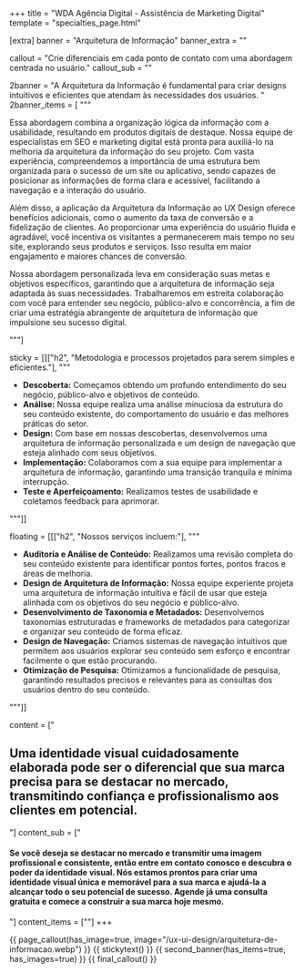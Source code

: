 +++
title = "WDA Agência Digital - Assistência de Marketing Digital"
template = "specialties_page.html"

[extra]
banner = "Arquitetura de Informação"
banner_extra = ""

callout = "Crie diferenciais em cada ponto de contato com uma abordagem centrada no usuário."
callout_sub = ""

2banner = "A Arquitetura da Informação é fundamental para criar designs intuitivos e eficientes que atendam às necessidades dos usuários. "
2banner_items = [
  """
  <div class="item bigger">
    <p>Essa abordagem combina a organização lógica da informação com a usabilidade, resultando em produtos digitais de destaque. Nossa equipe de especialistas em SEO e marketing digital está pronta para auxiliá-lo na melhoria da arquitetura da informação do seu projeto. Com vasta experiência, compreendemos a importância de uma estrutura bem organizada para o sucesso de um site ou aplicativo, sendo capazes de posicionar as informações de forma clara e acessível, facilitando a navegação e a interação do usuário.</p>
  </div>
  <div class="item bigger">
    <p>Além disso, a aplicação da Arquitetura da Informação ao UX Design oferece benefícios adicionais, como o aumento da taxa de conversão e a fidelização de clientes. Ao proporcionar uma experiência do usuário fluida e agradável, você incentiva os visitantes a permanecerem mais tempo no seu site, explorando seus produtos e serviços. Isso resulta em maior engajamento e maiores chances de conversão.</p>
    <p>Nossa abordagem personalizada leva em consideração suas metas e objetivos específicos, garantindo que a arquitetura de informação seja adaptada às suas necessidades. Trabalharemos em estreita colaboração com você para entender seu negócio, público-alvo e concorrência, a fim de criar uma estratégia abrangente de arquitetura de informação que impulsione seu sucesso digital.</p>
  </div>
"""]


sticky = [[["h2", "Metodologia e processos projetados para serem simples e eficientes."],
""" 
  <ul>
    <li><strong>Descoberta:</strong> Começamos obtendo um profundo entendimento do seu negócio, público-alvo e objetivos de conteúdo.</li>
    <li><strong>Análise:</strong> Nossa equipe realiza uma análise minuciosa da estrutura do seu conteúdo existente, do comportamento do usuário e das melhores práticas do setor.</li>
    <li><strong>Design:</strong> Com base em nossas descobertas, desenvolvemos uma arquitetura de informação personalizada e um design de navegação que esteja alinhado com seus objetivos.</li>
    <li><strong>Implementação:</strong> Colaboramos com a sua equipe para implementar a arquitetura de informação, garantindo uma transição tranquila e mínima interrupção.</li>
    <li><strong>Teste e Aperfeiçoamento:</strong> Realizamos testes de usabilidade e coletamos feedback para aprimorar.</li>
  </ul>
"""]]


floating = [[["h2", "Nossos serviços incluem:"],
""" 
  <ul>
    <li><strong>Auditoria e Análise de Conteúdo:</strong> Realizamos uma revisão completa do seu conteúdo existente para identificar pontos fortes, pontos fracos e áreas de melhoria.</li>
    <li><strong>Design de Arquitetura de Informação:</strong> Nossa equipe experiente projeta uma arquitetura de informação intuitiva e fácil de usar que esteja alinhada com os objetivos do seu negócio e público-alvo.</li>
    <li><strong>Desenvolvimento de Taxonomia e Metadados:</strong> Desenvolvemos taxonomias estruturadas e frameworks de metadados para categorizar e organizar seu conteúdo de forma eficaz.</li>
    <li><strong>Design de Navegação:</strong> Criamos sistemas de navegação intuitivos que permitem aos usuários explorar seu conteúdo sem esforço e encontrar facilmente o que estão procurando.</li>
    <li><strong>Otimização de Pesquisa:</strong> Otimizamos a funcionalidade de pesquisa, garantindo resultados precisos e relevantes para as consultas dos usuários dentro do seu conteúdo.</li>
  </ul>
"""]]

content = ["<h2>Uma identidade visual cuidadosamente elaborada pode ser o diferencial que sua marca precisa para se destacar no mercado, transmitindo confiança e profissionalismo aos clientes em potencial.</h2>"]
content_sub = ["<h4>Se você deseja se destacar no mercado e transmitir uma imagem profissional e consistente, então entre em contato conosco e descubra o poder da identidade visual. Nós estamos prontos para criar uma identidade visual única e memorável para a sua marca e ajudá-la a alcançar todo o seu potencial de sucesso. Agende já uma consulta gratuita e comece a construir a sua marca hoje mesmo.</h4>"]
content_items = [""]
+++

{{ page_callout(has_image=true, image="/ux-ui-design/arquitetura-de-informacao.webp") }}
{{ stickytext() }}
{{ second_banner(has_items=true, has_images=true) }}
{{ final_callout() }}
